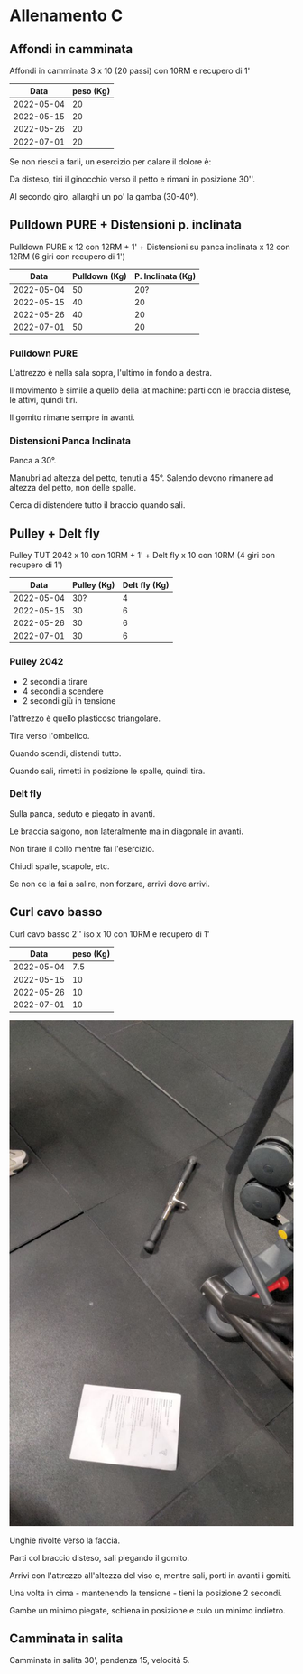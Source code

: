 # Allenamento C

## Affondi in camminata

Affondi in camminata 3 x 10 (20 passi) con 10RM e recupero di 1'

| Data       | peso (Kg) |
| ---------- | --------- |
| 2022-05-04 |        20 |
| 2022-05-15 |        20 |
| 2022-05-26 |        20 |
| 2022-07-01 |        20 |

Se non riesci a farli, un esercizio per calare il dolore è:

Da disteso, tiri il ginocchio verso il petto e rimani in posizione 30''.

Al secondo giro, allarghi un po' la gamba (30-40°).

## Pulldown PURE + Distensioni p. inclinata

Pulldown PURE x 12 con 12RM + 1' + Distensioni su panca inclinata x 12 con 12RM (6 giri con recupero di 1')

| Data       | Pulldown (Kg) | P. Inclinata (Kg) |
| ---------- | ------------- | ----------------- |
| 2022-05-04 |            50 |               20? |
| 2022-05-15 |            40 |                20 |
| 2022-05-26 |            40 |                20 |
| 2022-07-01 |            50 |                20 |

### Pulldown PURE

L'attrezzo è nella sala sopra, l'ultimo in fondo a destra.

Il movimento è simile a quello della lat machine: parti con le braccia distese, le attivi, quindi tiri.

Il gomito rimane sempre in avanti.

### Distensioni Panca Inclinata

Panca a 30°.

Manubri ad altezza del petto, tenuti a 45°. Salendo devono rimanere ad altezza del petto, non delle spalle.

Cerca di distendere tutto il braccio quando sali.

## Pulley + Delt fly

Pulley TUT 2042 x 10 con 10RM + 1' + Delt fly x 10 con 10RM (4 giri con recupero di 1')

| Data       | Pulley (Kg) | Delt fly (Kg) |
| ---------- | ----------- | ------------- |
| 2022-05-04 |         30? |             4 |
| 2022-05-15 |          30 |             6 |
| 2022-05-26 |          30 |             6 |
| 2022-07-01 |          30 |             6 |

### Pulley 2042

- 2 secondi a tirare
- 4 secondi a scendere
- 2 secondi giù in tensione

l'attrezzo è quello plasticoso triangolare.

Tira verso l'ombelico.

Quando scendi, distendi tutto.

Quando sali, rimetti in posizione le spalle, quindi tira.

### Delt fly

Sulla panca, seduto e piegato in avanti.

Le braccia salgono, non lateralmente ma in diagonale in avanti.

Non tirare il collo mentre fai l'esercizio.

Chiudi spalle, scapole, etc.

Se non ce la fai a salire, non forzare, arrivi dove arrivi.

## Curl cavo basso

Curl cavo basso 2'' iso x 10 con 10RM e recupero di 1'

| Data       | peso (Kg) |
| ---------- | --------- |
| 2022-05-04 |       7.5 |
| 2022-05-15 |        10 |
| 2022-05-26 |        10 |
| 2022-07-01 |        10 |

![Attrezzo](img/curl.jpeg "Attrezzo")

Unghie rivolte verso la faccia.

Parti col braccio disteso, sali piegando il gomito.

Arrivi con l'attrezzo all'altezza del viso e, mentre sali, porti in avanti i gomiti.

Una volta in cima - mantenendo la tensione - tieni la posizione 2 secondi.

Gambe un minimo piegate, schiena in posizione e culo un minimo indietro.

## Camminata in salita

Camminata in salita 30', pendenza 15, velocità 5.